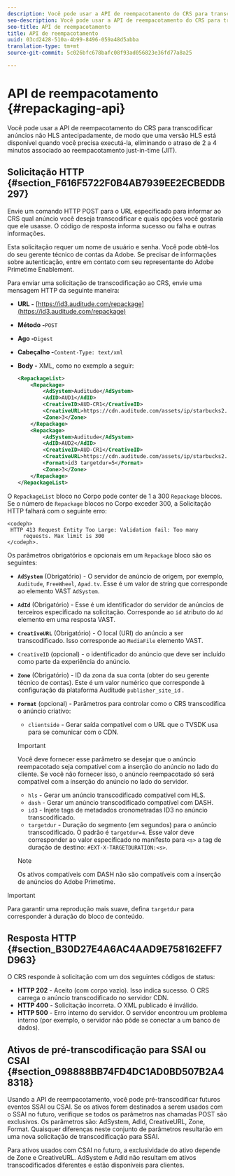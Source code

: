 ```yaml
---
description: Você pode usar a API de reempacotamento do CRS para transcodificar anúncios não HLS antecipadamente, de modo que uma versão HLS está disponível quando você precisa executá-la, eliminando o atraso de 2 a 4 minutos associado ao reempacotamento just-in-time (JIT).
seo-description: Você pode usar a API de reempacotamento do CRS para transcodificar anúncios não HLS antecipadamente, de modo que uma versão HLS está disponível quando você precisa executá-la, eliminando o atraso de 2 a 4 minutos associado ao reempacotamento just-in-time (JIT).
seo-title: API de reempacotamento
title: API de reempacotamento
uuid: 03cd2428-510a-4b99-8496-059a48d5abba
translation-type: tm+mt
source-git-commit: 5c026bfc678bafc08f93ad056823e36fd77a8a25

---
```



# API de reempacotamento {#repackaging-api}

Você pode usar a API de reempacotamento do CRS para transcodificar anúncios não HLS antecipadamente, de modo que uma versão HLS está disponível quando você precisa executá-la, eliminando o atraso de 2 a 4 minutos associado ao reempacotamento just-in-time (JIT).

## Solicitação HTTP {#section_F616F5722F0B4AB7939EE2ECBEDDB297}

Envie um comando HTTP POST para o URL especificado para informar ao CRS qual anúncio você deseja transcodificar e quais opções você gostaria que ele usasse. O código de resposta informa sucesso ou falha e outras informações.

Esta solicitação requer um nome de usuário e senha. Você pode obtê-los do seu gerente técnico de contas da Adobe. Se precisar de informações sobre autenticação, entre em contato com seu representante do Adobe Primetime Enablement.

Para enviar uma solicitação de transcodificação ao CRS, envie uma mensagem HTTP da seguinte maneira:

* **URL -** [https://id3.auditude.com/repackage](https://id3.auditude.com/repackage)

* **Método -**`POST`

* **Ago -**`Digest`

* **Cabeçalho -**`Content-Type: text/xml`

* **Body -** XML, como no exemplo a seguir:

   ```xml
   <RepackageList>
       <Repackage>
           <AdSystem>Auditude</AdSystem>
           <AdID>AUD1</AdID>
           <CreativeID>AUD-CR1</CreativeID>
           <CreativeURL>https://cdn.auditude.com/assets/ip/starbucks2.mp4</CreativeURL>
           <Zone>3</Zone>
       </Repackage>
       <Repackage>
           <AdSystem>Auditude</AdSystem>
           <AdID>AUD2</AdID>
           <CreativeID>AUD-CR1</CreativeID>
           <CreativeURL>https://cdn.auditude.com/assets/ip/starbucks2.mp4</CreativeURL>
           <Format>id3 targetdur=5</Format>
           <Zone>3</Zone>
       </Repackage>
   </RepackageList>
   ```

O `RepackageList` bloco no Corpo pode conter de 1 a 300 `Repackage` blocos. Se o número de `Repackage` blocos no Corpo exceder 300, a Solicitação HTTP falhará com o seguinte erro:

```
<codeph>
 HTTP 413 Request Entity Too Large: Validation fail: Too many
     requests. Max limit is 300
</codeph>.
```


Os parâmetros obrigatórios e opcionais em um `Repackage` bloco são os seguintes:

* **`AdSystem`** (Obrigatório) - O servidor de anúncio de origem, por exemplo, `Auditude`, `FreeWheel`, `Apad.tv`. Esse é um valor de string que corresponde ao elemento VAST `AdSystem`.

* **`AdId`** (Obrigatório) - Esse é um identificador do servidor de anúncios de terceiros especificado na solicitação. Corresponde ao `id` atributo do `Ad` elemento em uma resposta VAST.

* **`CreativeURL`** (Obrigatório) - O local (URI) do anúncio a ser transcodificado. Isso corresponde ao `MediaFile` elemento VAST.

* `CreativeID` (opcional) - o identificador do anúncio que deve ser incluído como parte da experiência do anúncio.
* **`Zone`** (Obrigatório) - ID da zona da sua conta (obter do seu gerente técnico de contas). Este é um valor numérico que corresponde à configuração da plataforma Auditude `publisher_site_id` .

* **`Format`** (opcional) - Parâmetros para controlar como o CRS transcodifica o anúncio criativo:

   * `clientside` - Gerar saída compatível com o URL que o TVSDK usa para se comunicar com o CDN.
   >[!IMPORTANT]
   >
   >Você deve fornecer esse parâmetro se desejar que o anúncio reempacotado seja compatível com a inserção do anúncio no lado do cliente. Se você não fornecer isso, o anúncio reempacotado só será compatível com a inserção do anúncio no lado do servidor.

   * `hls` - Gerar um anúncio transcodificado compatível com HLS.
   * `dash` - Gerar um anúncio transcodificado compatível com DASH.
   * `id3` - Injete tags de metadados cronometradas ID3 no anúncio transcodificado.
   * `targetdur` - Duração do segmento (em segundos) para o anúncio transcodificado. O padrão é `targetdur=4`. Esse valor deve corresponder ao valor especificado no manifesto para `<s>` a tag de duração de destino: `#EXT-X-TARGETDURATION:<s>`.
   >[!NOTE]
   >
   >Os ativos compatíveis com DASH não são compatíveis com a inserção de anúncios do Adobe Primetime.

>[!IMPORTANT]
>
>Para garantir uma reprodução mais suave, defina `targetdur` para corresponder à duração do bloco de conteúdo.

## Resposta HTTP {#section_B30D27E4A6AC4AAD9E758162EFF7D963}

O CRS responde à solicitação com um dos seguintes códigos de status:

* **HTTP 202** - Aceito (com corpo vazio). Isso indica sucesso. O CRS carrega o anúncio transcodificado no servidor CDN.
* **HTTP 400** - Solicitação incorreta. O XML publicado é inválido.
* **HTTP 500** - Erro interno do servidor. O servidor encontrou um problema interno (por exemplo, o servidor não pôde se conectar a um banco de dados).

## Ativos de pré-transcodificação para SSAI ou CSAI {#section_098888BB74FD4DC1AD0BD507B2A48318}

Usando a API de reempacotamento, você pode pré-transcodificar futuros eventos SSAI ou CSAI. Se os ativos forem destinados a serem usados com o SSAI no futuro, verifique se todos os parâmetros nas chamadas POST são exclusivos. Os parâmetros são: AdSystem, AdId, CreativeURL, Zone, Format. Quaisquer diferenças neste conjunto de parâmetros resultarão em uma nova solicitação de transcodificação para SSAI.

Para ativos usados com CSAI no futuro, a exclusividade do ativo depende de Zone e CreativeURL. AdSystem e AdId não resultam em ativos transcodificados diferentes e estão disponíveis para clientes.
